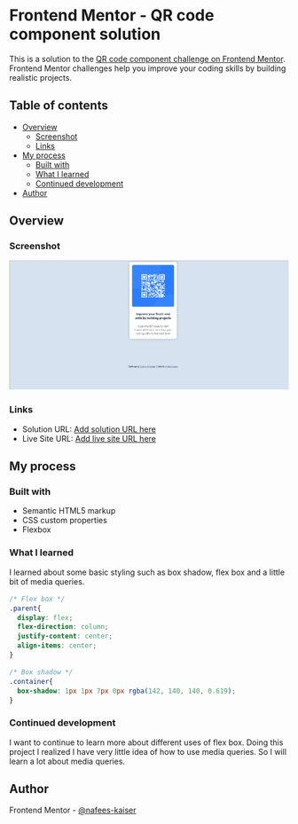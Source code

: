 # Frontend Mentor - QR code component solution

This is a solution to the [QR code component challenge on Frontend Mentor](https://www.frontendmentor.io/challenges/qr-code-component-iux_sIO_H). Frontend Mentor challenges help you improve your coding skills by building realistic projects. 

## Table of contents

- [Overview](#overview)
  - [Screenshot](#screenshot)
  - [Links](#links)
- [My process](#my-process)
  - [Built with](#built-with)
  - [What I learned](#what-i-learned)
  - [Continued development](#continued-development)
- [Author](#author)

## Overview

### Screenshot

![](./images/screenshot.jpg)

### Links

- Solution URL: [Add solution URL here](https://your-solution-url.com)
- Live Site URL: [Add live site URL here](https://your-live-site-url.com)

## My process

### Built with

- Semantic HTML5 markup
- CSS custom properties
- Flexbox

### What I learned

I learned about some basic styling such as box shadow, flex box and a little bit of media queries.

```css
/* Flex box */
.parent{
  display: flex;
  flex-direction: column;
  justify-content: center;
  align-items: center;
}
```
```css
/* Box shadow */
.container{
  box-shadow: 1px 1px 7px 0px rgba(142, 140, 140, 0.619);
}
```

### Continued development

I want to continue to learn more about different uses of flex box. Doing this project I realized I have very little idea of how to use media queries. So I will learn a lot about media queries.

## Author

Frontend Mentor - [@nafees-kaiser](https://www.frontendmentor.io/profile/nafees-kaiser)
